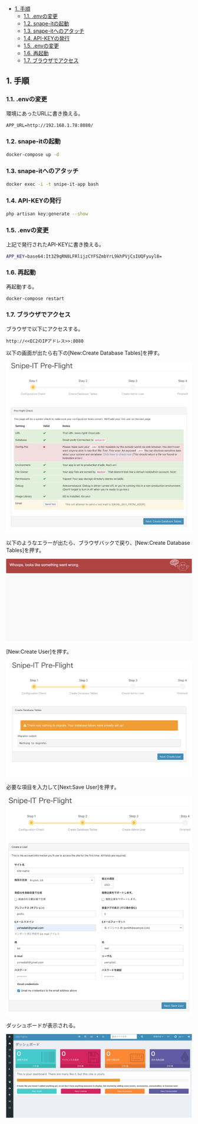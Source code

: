 
- [1. 手順](#1-手順)
  - [1.1. .envの変更](#11-envの変更)
  - [1.2. snape-itの起動](#12-snape-itの起動)
  - [1.3. snape-itへのアタッチ](#13-snape-itへのアタッチ)
  - [1.4. API-KEYの発行](#14-api-keyの発行)
  - [1.5. .envの変更](#15-envの変更)
  - [1.6. 再起動](#16-再起動)
  - [1.7. ブラウザでアクセス](#17-ブラウザでアクセス)


## 1. 手順

### 1.1. .envの変更

環境にあったURLに書き換える。

```
APP_URL=http://192.168.1.78:8080/
```

### 1.2. snape-itの起動

```bash
docker-compose up -d
```
### 1.3. snape-itへのアタッチ

```bash
docker exec -i -t snipe-it-app bash
```

### 1.4. API-KEYの発行

```bash
php artisan key:generate --show
```
### 1.5. .envの変更

上記で発行されたAPI-KEYに書き換える。

```bash
APP_KEY=base64:It3Z9qRN8LFRlijzCYFSZmbYrL9khPVjCsIUQFyuyl8=
```

### 1.6. 再起動

再起動する。

```bash
docker-compose restart
```

### 1.7. ブラウザでアクセス

ブラウザで以下にアクセスする。

```
http://<<EC2のIPアドレス>>:8080
```

以下の画面が出たら右下の[New:Create Database Tables]を押す。

![](images/step1.jpg)

以下のようなエラーが出たら、ブラウザバックで戻り、[New:Create Database Tables]を押す。

![](images/error.jpg)

[New:Create User]を押す。

![](images/step2.jpg)

必要な項目を入力して[Next:Save User]を押す。

![](images/step3.jpg)

ダッシュボードが表示される。

![](images/dashboard.jpg)
